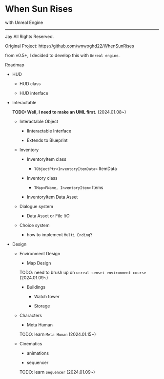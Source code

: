 # When Sun Rises

with Unreal Engine

---

Jay All Rights Reserved.

Original Project: https://github.com/wnwoghd22/WhenSunRises

from v0.5+, I decided to develop this with `Unreal engine`.

Roadmap

+ HUD

    + HUD class
    
    + HUD interface

+ Interactable

    **TODO: Well, I need to make an UML first.** (2024.01.08~)

    + Interactable Object

        + IInteractable Interface

        + Extends to Blueprint

    + Inventory

        + InventoryItem class

            + `TObjectPtr<InventoryItemData>` ItemData

        + Inventory class

            + `TMap<FName, InventoryItem>` Items

        + InventoryItem Data Asset

    + Dialogue system

        + Data Asset or File I/O

    + Choice system

        + how to implement `Multi Ending`?

+ Design

    + Environment Design

        + Map Design

        TODO: need to brush up on `unreal sensei environment course` (2024.01.09~)

        + Buildings

            + Watch tower

            + Storage

    + Characters

        + Meta Human

        TODO: learn `Meta Human` (2024.01.15~)

    + Cinematics

        + animations

        + sequencer
        
        TODO: learn `Sequencer` (2024.01.09~)